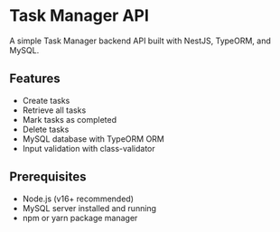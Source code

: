 
# Task Manager API

A simple Task Manager backend API built with NestJS, TypeORM, and MySQL.

## Features

- Create tasks
- Retrieve all tasks
- Mark tasks as completed
- Delete tasks
- MySQL database with TypeORM ORM
- Input validation with class-validator

## Prerequisites

- Node.js (v16+ recommended)
- MySQL server installed and running
- npm or yarn package manager
